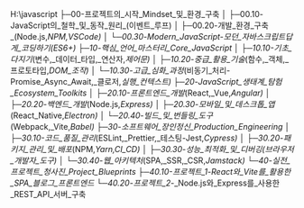 

H:\javascript
├─00-프로젝트의_시작_Mindset_및_환경_구축
│  ├─00.10-JavaScript의_철학_및_동작_원리_(이벤트_루프)
│  ├─00.20-개발_환경_구축_(Node.js,_NPM,_VSCode)
│  └─00.30-Modern_JavaScript_-_모던_자바스크립트답게_코딩하기_(ES6+)
├─10-핵심_언어_마스터리_Core_JavaScript
│  ├─10.10-기초_다지기_(변수,_데이터_타입,_연산자,_제어문)
│  ├─10.20-중급_활용_기술_(함수,_객체,_프로토타입,_DOM_조작)
│  └─10.30-고급_심화_과정_(비동기_처리-Promise_Async_Await,_클로저,_실행_컨텍스트)
├─20-JavaScript_생태계_탐험_Ecosystem_Toolkits
│  ├─20.10-프론트엔드_개발_(React,_Vue,_Angular)
│  ├─20.20-백엔드_개발_(Node.js,_Express)
│  ├─20.30-모바일_및_데스크톱_앱_(React_Native,_Electron)
│  └─20.40-빌드_및_번들링_도구_(Webpack,_Vite,_Babel)
├─30-소프트웨어_장인정신_Production_Engineering
│  ├─30.10-코드_품질_관리_(ESLint,_Prettier,_테스팅-Jest,_Cypress)
│  ├─30.20-패키지_관리_및_배포_(NPM,_Yarn,_CI_CD)
│  ├─30.30-성능_최적화_및_디버깅_(브라우저_개발자_도구)
│  └─30.40-웹_아키텍처_(SPA,_SSR,_CSR,_Jamstack)
└─40-실전_프로젝트_청사진_Project_Blueprints
    ├─40.10-프로젝트_1_-_React와_Vite를_활용한_SPA_블로그_프론트엔드
    └─40.20-프로젝트_2_-_Node.js와_Express를_사용한_REST_API_서버_구축

    